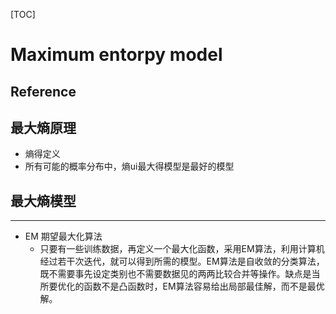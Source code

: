 [TOC]

# Maximum entorpy model

## Reference

## 最大熵原理
+ 熵得定义
+ 所有可能的概率分布中，熵ui最大得模型是最好的模型

## 最大熵模型

---
+ EM 期望最大化算法
	+ 只要有一些训练数据，再定义一个最大化函数，采用EM算法，利用计算机经过若干次迭代，就可以得到所需的模型。EM算法是自收敛的分类算法，既不需要事先设定类别也不需要数据见的两两比较合并等操作。缺点是当所要优化的函数不是凸函数时，EM算法容易给出局部最佳解，而不是最优解。